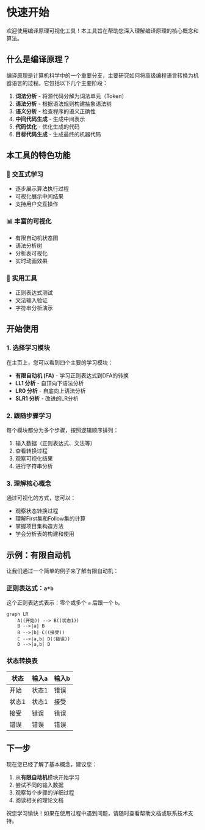 # 快速开始

欢迎使用编译原理可视化工具！本工具旨在帮助您深入理解编译原理的核心概念和算法。

## 什么是编译原理？

编译原理是计算机科学中的一个重要分支，主要研究如何将高级编程语言转换为机器语言的过程。它包括以下几个主要阶段：

1. **词法分析** - 将源代码分解为词法单元（Token）
2. **语法分析** - 根据语法规则构建抽象语法树
3. **语义分析** - 检查程序的语义正确性
4. **中间代码生成** - 生成中间表示
5. **代码优化** - 优化生成的代码
6. **目标代码生成** - 生成最终的机器代码

## 本工具的特色功能

### 🎯 交互式学习
- 逐步展示算法执行过程
- 可视化展示中间结果
- 支持用户交互操作

### 📊 丰富的可视化
- 有限自动机状态图
- 语法分析树
- 分析表可视化
- 实时动画效果

### 🔧 实用工具
- 正则表达式测试
- 文法输入验证
- 字符串分析演示

## 开始使用

### 1. 选择学习模块

在主页上，您可以看到四个主要的学习模块：

- **有限自动机 (FA)** - 学习正则表达式到DFA的转换
- **LL1 分析** - 自顶向下语法分析
- **LR0 分析** - 自底向上语法分析
- **SLR1 分析** - 改进的LR分析

### 2. 跟随步骤学习

每个模块都分为多个步骤，按照逻辑顺序排列：

1. 输入数据（正则表达式、文法等）
2. 查看转换过程
3. 观察可视化结果
4. 进行字符串分析

### 3. 理解核心概念

通过可视化的方式，您可以：

- 观察状态转换过程
- 理解First集和Follow集的计算
- 掌握项目集构造方法
- 学会分析表的构建和使用

## 示例：有限自动机

让我们通过一个简单的例子来了解有限自动机：

### 正则表达式：`a*b`

这个正则表达式表示：零个或多个 `a` 后跟一个 `b`。

```mermaid
graph LR
    A((开始)) --> B((状态1))
    B -->|a| B
    B -->|b| C((接受))
    C -->|a,b| D((错误))
    D -->|a,b| D
```

### 状态转换表

| 状态 | 输入a | 输入b |
|------|-------|-------|
| 开始 | 状态1 | 错误  |
| 状态1 | 状态1 | 接受  |
| 接受 | 错误  | 错误  |
| 错误 | 错误  | 错误  |

## 下一步

现在您已经了解了基本概念，建议您：

1. 从**有限自动机**模块开始学习
2. 尝试不同的输入数据
3. 观察每个步骤的详细过程
4. 阅读相关的理论文档

祝您学习愉快！如果在使用过程中遇到问题，请随时查看帮助文档或联系技术支持。 